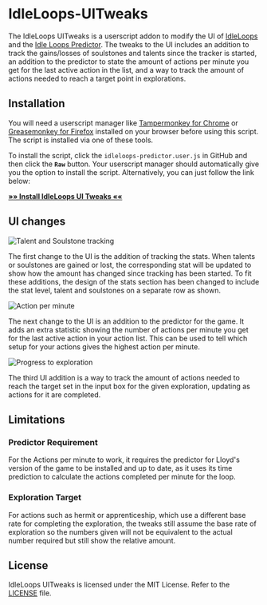 # IdleLoops-UITweaks

The IdleLoops UITweaks is a userscript addon to modify the UI of [IdleLoops](http://stopsign.github.io/idleLoops/) and the [Idle Loops Predictor](https://github.com/MakroCZ/IdleLoops-Predictor). The tweaks to the UI includes an addition to track the gains/losses of soulstones and talents since the tracker is started, an addition to the predictor to state the amount of actions per minute you get for the last active action in the list, and a way to track the amount of actions needed to reach a target point in explorations.

## Installation

You will need a userscript manager like [Tampermonkey for Chrome](https://chrome.google.com/webstore/detail/tampermonkey/dhdgffkkebhmkfjojejmpbldmpobfkfo) or [Greasemonkey for Firefox](https://addons.mozilla.org/en-US/firefox/addon/greasemonkey/) installed on your browser before using this script. The script is installed via one of these tools.

To install the script, click the `idleloops-predictor.user.js` in GitHub and then click the **`Raw`** button. Your userscript manager should automatically give you the option to install the script. Alternatively, you can just follow the link below:

**[»» Install IdleLoops UI Tweaks ««](https://raw.githubusercontent.com/Quiaaaa/IdleLoops-UITweaks/main/IdleLoopsUITweaks.js)**

## UI changes


![Talent and Soulstone tracking](https://i.imgur.com/lMeiql7.png)

The first change to the UI is the addition of tracking the stats. When talents or soulstones are gained or lost, the corresponding stat will be updated to show how the amount has changed since tracking has been started. To fit these additions, the design of the stats section has been changed to include the stat level, talent and soulstones on a separate row as shown.

![Action per minute](https://i.imgur.com/OaXhWAE.png)

The next change to the UI is an addition to the predictor for the game. It adds an extra statistic showing the number of actions per minute you get for the last active action in your action list. This can be used to tell which setup for your actions gives the highest action per minute.

![Progress to exploration](https://i.imgur.com/OfYGS2S.png)

The third UI addition is a way to track the amount of actions needed to reach the target set in the input box for the given exploration, updating as actions for it are completed.

## Limitations

### Predictor Requirement

For the Actions per minute to work, it requires the predictor for Lloyd's version of the game to be installed and up to date, as it uses its time prediction to calculate the actions completed per minute for the loop.

### Exploration Target

For actions such as hermit or apprenticeship, which use a different base rate for completing the exploration, the tweaks still assume the base rate of exploration so the numbers given will not be equivalent to the actual number required but still show the relative amount.

## License

IdleLoops UITweaks is licensed under the MIT License. Refer to the [LICENSE](https://github.com/Quiaaaa/IdleLoops-UITweaks/blob/master/LICENSE) file.
